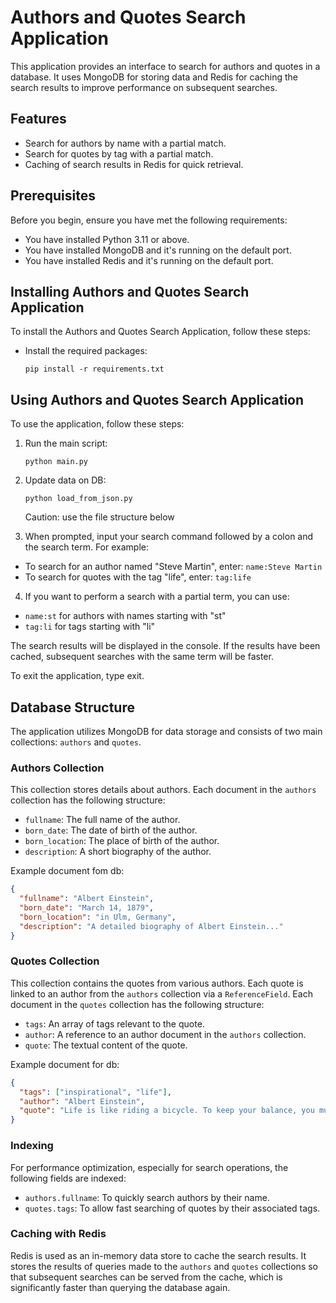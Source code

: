 # Authors and Quotes Search Application

This application provides an interface to search for authors and quotes in a database. It uses MongoDB for storing data and Redis for caching the search results to improve performance on subsequent searches.

## Features

- Search for authors by name with a partial match.
- Search for quotes by tag with a partial match.
- Caching of search results in Redis for quick retrieval.

## Prerequisites

Before you begin, ensure you have met the following requirements:

- You have installed Python 3.11 or above.
- You have installed MongoDB and it's running on the default port.
- You have installed Redis and it's running on the default port.

## Installing Authors and Quotes Search Application

To install the Authors and Quotes Search Application, follow these steps:

- Install the required packages:
  ```
  pip install -r requirements.txt
  ```

## Using Authors and Quotes Search Application
To use the application, follow these steps:
1. Run the main script:
    ```
    python main.py
    ```
2. Update data on DB:
   ```
   python load_from_json.py
   ```
   Caution: use the file structure below

3. When prompted, input your search command followed by a colon and the search term. For example:
- To search for an author named "Steve Martin", enter: `name:Steve Martin`
- To search for quotes with the tag "life", enter: `tag:life`

4. If you want to perform a search with a partial term, you can use:
- `name:st` for authors with names starting with "st"
- `tag:li` for tags starting with "li"

The search results will be displayed in the console. If the results have been cached, subsequent searches with the same term will be faster.

To exit the application, type exit.

## Database Structure

The application utilizes MongoDB for data storage and consists of two main collections: `authors` and `quotes`.

### Authors Collection

This collection stores details about authors. Each document in the `authors` collection has the following structure:

- `fullname`: The full name of the author.
- `born_date`: The date of birth of the author.
- `born_location`: The place of birth of the author.
- `description`: A short biography of the author.

Example document fom db:

```json
{
  "fullname": "Albert Einstein",
  "born_date": "March 14, 1879",
  "born_location": "in Ulm, Germany",
  "description": "A detailed biography of Albert Einstein..."
}
```

### Quotes Collection

This collection contains the quotes from various authors. Each quote is linked to an author from the `authors` collection via a `ReferenceField`. Each document in the `quotes` collection has the following structure:

- `tags`: An array of tags relevant to the quote.
- `author`: A reference to an author document in the `authors` collection.
- `quote`: The textual content of the quote.

Example document for db:
```json
{
  "tags": ["inspirational", "life"],
  "author": "Albert Einstein",
  "quote": "Life is like riding a bicycle. To keep your balance, you must keep moving."
}
```

### Indexing
For performance optimization, especially for search operations, the following fields are indexed:

- `authors.fullname`: To quickly search authors by their name.
- `quotes.tags`: To allow fast searching of quotes by their associated tags.


### Caching with Redis
Redis is used as an in-memory data store to cache the search results. It stores the results of queries made to the `authors` and `quotes` collections so that subsequent searches can be served from the cache, which is significantly faster than querying the database again.